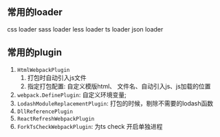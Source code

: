 ## 常用的loader

css loader
sass loader
less loader
ts loader
json loader


## 常用的plugin

1. `HtmlWebpackPlugin`
   1. 打包时自动引入js文件
   2. 指定打包配置: 自定义模版html、 文件名、自动引入js、js加载的位置
2. `webpack.DefinePlugin`: 自定义环境变量;
3. `LodashModuleReplacementPlugin`: 打包的时候，剔除不需要的lodash函数
4. `DllReferencePlugin`
5. `ReactRefreshWebpackPlugin`
6. `ForkTsCheckWebpackPlugin`: 为ts check 开启单独进程


